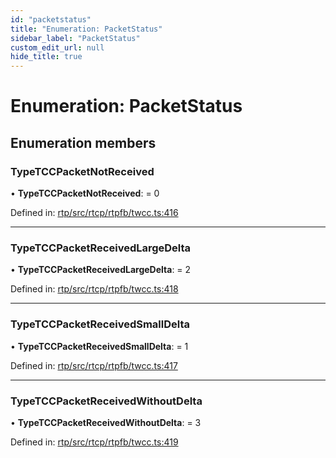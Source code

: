 ```yaml
---
id: "packetstatus"
title: "Enumeration: PacketStatus"
sidebar_label: "PacketStatus"
custom_edit_url: null
hide_title: true
---
```


# Enumeration: PacketStatus

## Enumeration members

### TypeTCCPacketNotReceived

• **TypeTCCPacketNotReceived**: = 0

Defined in: [rtp/src/rtcp/rtpfb/twcc.ts:416](https://github.com/shinyoshiaki/werift-webrtc/blob/4277d59/packages/rtp/src/rtcp/rtpfb/twcc.ts#L416)

___

### TypeTCCPacketReceivedLargeDelta

• **TypeTCCPacketReceivedLargeDelta**: = 2

Defined in: [rtp/src/rtcp/rtpfb/twcc.ts:418](https://github.com/shinyoshiaki/werift-webrtc/blob/4277d59/packages/rtp/src/rtcp/rtpfb/twcc.ts#L418)

___

### TypeTCCPacketReceivedSmallDelta

• **TypeTCCPacketReceivedSmallDelta**: = 1

Defined in: [rtp/src/rtcp/rtpfb/twcc.ts:417](https://github.com/shinyoshiaki/werift-webrtc/blob/4277d59/packages/rtp/src/rtcp/rtpfb/twcc.ts#L417)

___

### TypeTCCPacketReceivedWithoutDelta

• **TypeTCCPacketReceivedWithoutDelta**: = 3

Defined in: [rtp/src/rtcp/rtpfb/twcc.ts:419](https://github.com/shinyoshiaki/werift-webrtc/blob/4277d59/packages/rtp/src/rtcp/rtpfb/twcc.ts#L419)
